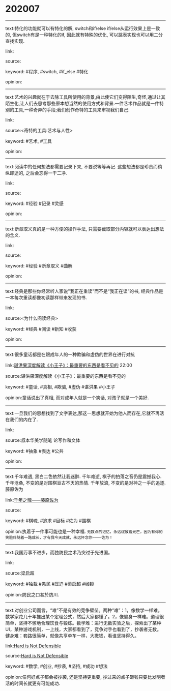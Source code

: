 # 202007

---

text:特化的功能就可以有特化的解, switch和if/else if/else从运行效果上是一致的, 但switch有是一种特化的if, 因此就有特殊的优化, 可以跳表实现也可以用二分查找实现.

link:

source:

keyword: #程序, #switch, #if_else #特化

opinion:

---

text:艺术的兴趣就在于去除工具所使用的背景,由此使它们变得陌生,奇怪,通过让其陌生化,让人们去思考那些原本想当然的使用方式和背景.一件艺术作品就是一件特别的工具,一种奇异的手段;我们创作奇特的工具来审视我们自己.

link:

source:<奇特的工具:艺术与人性\>

keyword: #艺术, #工具

opinion:

---

text:阅读中的任何想法都需要记录下来, 不要说等等再记. 这些想法都是珍贵而稍纵即逝的, 之后会忘得一干二净.

link:

source:

keyword: #经验 #记录 #灵感

opinion:

---

text:断章取义真的是一种方便的操作手法, 只需要截取部分内容就可以表达出想法的含义.

link:

source:

keyword: #经验 #断章取义 #曲解

opinion:

---

text:经典是那些你经常听人家说"我正在重读"而不是“我正在读”的书, 经典作品是一本每次重读都像初读那样带来发现的书.

link:

source:<为什么阅读经典>

keyword: #经典 #阅读 #新知 #收获

opinion:

---

text:很多童话都是在跟成年人的一种欺骗和虚伪的世界在进行对抗

link:[谌洪果深度解读《小王子》：最重要的东西是看不见的](https://youtu.be/lW88QilMOD4) 22:00

source:谌洪果深度解读《小王子》：最重要的东西是看不见的

keyword: #童话, #真相, #欺骗, #虚伪 #谌洪果 #小王子

opinion:童话说出了真相, 而对成年人就是一个笑话, 对孩子就是一个美好.

---

text:一旦我们的思想找到了文字表达,那这一思想就开始为他人而存在,它就不再活在我们的内在了.

link:

source:叔本华美学随笔 论写作和文体

keyword: #抽象 #表达 #公共

opinion:

---

text:千年难遇, 黑白二色依然让我迷醉. 千年难逝, 棋子的拍落之音仍是震撼我心. 千年沧桑, 不变的是对围棋亘古不灭的热情. 千年放浪, 不变的是对神之一手的追逐. 藤原佐为

link:[千年之魂——藤原佐为](https://www.bilibili.com/video/BV12t411e7yA/)

source:

keyword: #棋魂, #追求 #目标 #佐为 #围棋

opinion:执着于一件事可能也是一种幸福. `无数点的记忆，永远绽放着光芒，因为有你的笑脸伴随着一路成长，才有我今天成就，永远怀念你————佐为！`

---

text:我国万事不进步，而独防民之术乃突过于先进国。

link:

source:梁启超

keyword: #独裁 #愚民 #压迫 #梁启超  #枷锁

opinion:防民之口甚於防川.

---

text:对创业公司而言，“难”不是有效的竞争壁垒。两种“难”：1，像数学一样难。数学家花几十年推出某个定理公式，然后大家都懂了。2，像健身一样难。道理很简单，坚持不懈地合理饮食与锻炼。数学难：进行无数实验之后，探索出了某种 UI，某种游戏机制，一上线，大家都看到了，竞争对手也看到了，抄袭者无数。健身难：套路很简单，就像共享单车一样，大撒钱，看谁坚持得久。

link:[Hard is Not Defensible](https://www.alexcrompton.com/blog/2017/05/26/hard-is-not-defensible)

source:[Hard is Not Defensible](https://wanqu.co/a/7527/hard-is-not-defensible/)

keyword: #数学, #创业, #抄袭, #坚持, #成功 #想法

opinion:任何好点子都会被抄袭, 还是坚持更重要, 抄过来的点子砸钱只要比发明者活的时间长就更有可能成功.


